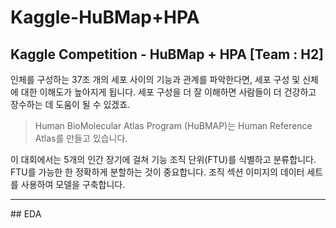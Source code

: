 # Kaggle-HuBMap+HPA
## Kaggle Competition - HuBMap + HPA [Team : H2]

<p> 인체를 구성하는 37조 개의 세포 사이의 기능과 관계를 파악한다면, 세포 구성 및 신체에 대한 이해도가 높아지게 됩니다.  세포 구성을 더 잘 이해하면 사람들이 더 건강하고 장수하는 데 도움이 될 수 있겠죠. </p>
<blockquote> Human BioMolecular Atlas Program (HuBMAP)는 Human Reference Atlas를 만들고 있습니다.
</blockquote> 
<p> 이 대회에서는 5개의 인간 장기에 걸쳐 기능 조직 단위(FTU)를 식별하고 분류합니다. FTU를 가능한 한 정확하게 분할하는 것이 중요합니다. 조직 섹션 이미지의 데이터 세트를 사용하여 모델을 구축합니다.</p>
<hr>
## EDA
